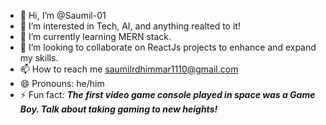 - 👋 Hi, I’m @Saumil-01
- 👀 I’m interested in Tech, AI, and anything realted to it!
- 🌱 I’m currently learning MERN stack.
- 💞️ I’m looking to collaborate on ReactJs projects to enhance and expand my skills.
- 📫 How to reach me saumilrdhimmar1110@gmail.com
- 😄 Pronouns: he/him
- ⚡ Fun fact: <b><i>The first video game console played in space was a Game Boy. Talk about taking gaming to new heights!</i></b>



<!---
Saumil-01/Saumil-01 is a ✨ special ✨ repository because its `README.md` (this file) appears on your GitHub profile.
You can click the Preview link to take a look at your changes.
--->
